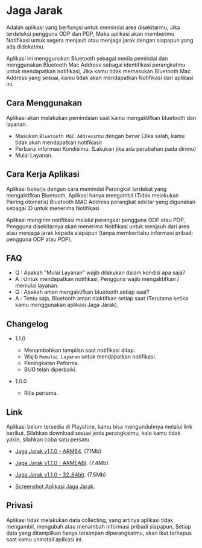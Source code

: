 # Jaga Jarak
Adalah aplikasi yang berfungsi untuk memindai area disekitarmu, Jika terdeteksi pengguna ODP dan PDP, Maka aplikasi akan memberimu Notifikasi untuk segera menjauh atau menjaga jarak dengan siapapun yang ada didekatmu.

Aplikasi ini menggunakan Bluetooth sebagai media pemindai dan menggunakan Bluetooth Mac Address sebagai identifikasi perangkatmu untuk mendapatkan notifikasi, Jika kamu tidak memasukan Bluetooth Mac Address yang sesuai, kamu tidak akan mendapatkan Notifikasi dari aplikasi ini.

## Cara Menggunakan
Aplikasi akan melakukan pemindaian saat kamu mengaktifkan bluetooth dan layanan.
* Masukan `Bluetooth MAC Address`mu dengan benar (Jika salah, kamu tidak akan mendapatkan notifikasi)
* Perbarui informasi Kondisimu. (Lakukan jika ada perubahan pada dirimu)
* Mulai Layanan.

## Cara Kerja Aplikasi
Aplikasi bekerja dengan cara memindai Perangkat terdekat yang mengaktifkan Bluetooth, Aplikasi hanya mengambil (Tidak melakukan Pairing otomatis) Bluetooth MAC Address perangkat sekitar yang digunakan sebagai ID untuk menerima Notifikasi. 

Aplikasi mengirim notifikasi melalui perangkat pengguna ODP atau PDP, Pengguna disekitarnya akan menerima Notifikasi untuk menjauh dari area atau menjaga jarak kepada siapapun (tanpa memberitahu informasi pribadi pengguna ODP atau PDP).

## FAQ
* Q : Apakah "Mulai Layanan" wajib dilakukan dalam kondisi apa saja?
* A : Untuk mendapatkan notifikasi, Pengguna wajib mengaktifkan / memulai layanan. 
* Q : Apakah aman mengaktifkan bluetooth setiap saat?
* A : Tentu saja, Bluetooth aman diaktifkan setiap saat (Terutama ketika kamu menggunakan aplikasi Jaga Jarak).

## Changelog
- 1.1.0
    - Menambahkan tampilan saat notifikasi ditap.
    - Wajib `Memulai Layanan` untuk mendapatkan notifikasi.
    - Peningkatan Peforma.
    - BUG telah diperbaiki.

- 1.0.0
    - Rilis pertama.

## Link
Aplikasi belum tersedia di Playstore, kamu bisa mengunduhnya melalui link berikut. Silahkan download sesuai jenis perangkatmu, kalo kamu tidak yakin, silahkan coba satu persatu.
* [Jaga Jarak v1.1.0 - ARM64](https://github.com/nizwar/jagajarak/raw/master/apks/app-arm64-v8a-release.apk). (7.1Mb)
* [Jaga Jarak v1.1.0 - ARMEABI](https://github.com/nizwar/jagajarak/raw/master/apks/app-armeabi-v7a-release.apk). (7.4Mb)
* [Jaga Jarak v1.1.0 - 32_64bit](https://github.com/nizwar/jagajarak/raw/master/apks/app-x86_64-release.apk). (7.5Mb)

* [Screenshot Aplikasi Jaga Jarak](https://github.com/nizwar/jagajarak/tree/master/images).

## Privasi
Aplikasi tidak melakukan data collecting, yang artinya aplikasi tidak mengambil, mengubah atau menambah informasi pribadi siapapun, Setiap data yang ditampilkan hanya tersimpan diperangkatmu, akan ikut terhapus saat kamu uninstall aplikasi ini.
